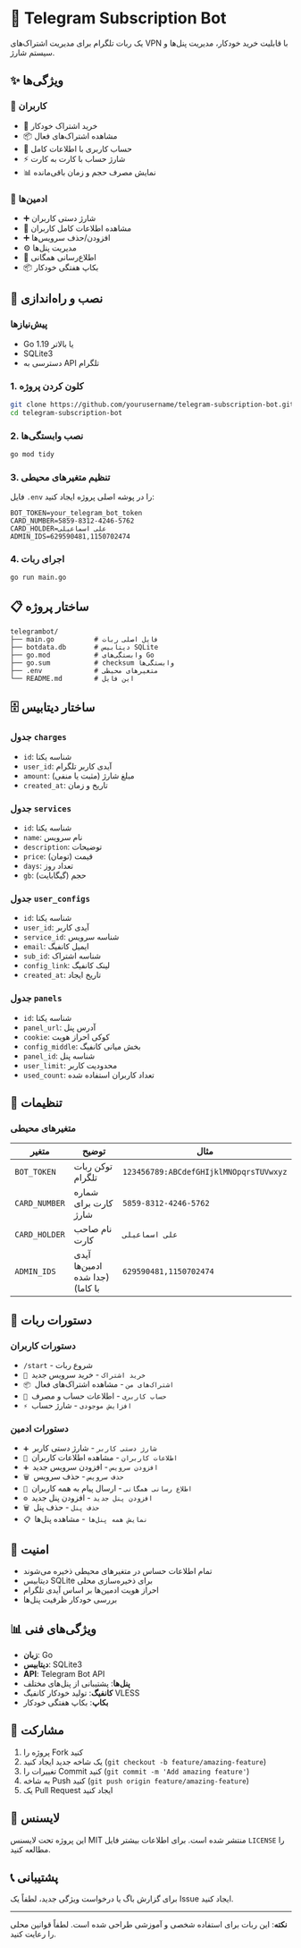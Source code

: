 # 🤖 Telegram Subscription Bot

یک ربات تلگرام برای مدیریت اشتراک‌های VPN با قابلیت خرید خودکار، مدیریت پنل‌ها و سیستم شارژ.

## ✨ ویژگی‌ها

### 👤 کاربران
- 🛒 خرید اشتراک خودکار
- 📦 مشاهده اشتراک‌های فعال
- 👤 حساب کاربری با اطلاعات کامل
- ⚡ شارژ حساب با کارت به کارت
- 📊 نمایش مصرف حجم و زمان باقی‌مانده

### 👑 ادمین‌ها
- ➕ شارژ دستی کاربران
- 📄 مشاهده اطلاعات کامل کاربران
- ➕ افزودن/حذف سرویس‌ها
- ⚙️ مدیریت پنل‌ها
- 📢 اطلاع‌رسانی همگانی
- 📦 بکاپ هفتگی خودکار

## 🚀 نصب و راه‌اندازی

### پیش‌نیازها
- Go 1.19 یا بالاتر
- SQLite3
- دسترسی به API تلگرام

### 1. کلون کردن پروژه
```bash
git clone https://github.com/yourusername/telegram-subscription-bot.git
cd telegram-subscription-bot
```

### 2. نصب وابستگی‌ها
```bash
go mod tidy
```

### 3. تنظیم متغیرهای محیطی
فایل `.env` را در پوشه اصلی پروژه ایجاد کنید:

```env
BOT_TOKEN=your_telegram_bot_token
CARD_NUMBER=5859-8312-4246-5762
CARD_HOLDER=علی اسماعیلی
ADMIN_IDS=629590481,1150702474
```

### 4. اجرای ربات
```bash
go run main.go
```

## 📋 ساختار پروژه

```
telegrambot/
├── main.go          # فایل اصلی ربات
├── botdata.db       # دیتابیس SQLite
├── go.mod           # وابستگی‌های Go
├── go.sum           # checksum وابستگی‌ها
├── .env             # متغیرهای محیطی
└── README.md        # این فایل
```

## 🗄️ ساختار دیتابیس

### جدول `charges`
- `id`: شناسه یکتا
- `user_id`: آیدی کاربر تلگرام
- `amount`: مبلغ شارژ (مثبت یا منفی)
- `created_at`: تاریخ و زمان

### جدول `services`
- `id`: شناسه یکتا
- `name`: نام سرویس
- `description`: توضیحات
- `price`: قیمت (تومان)
- `days`: تعداد روز
- `gb`: حجم (گیگابایت)

### جدول `user_configs`
- `id`: شناسه یکتا
- `user_id`: آیدی کاربر
- `service_id`: شناسه سرویس
- `email`: ایمیل کانفیگ
- `sub_id`: شناسه اشتراک
- `config_link`: لینک کانفیگ
- `created_at`: تاریخ ایجاد

### جدول `panels`
- `id`: شناسه یکتا
- `panel_url`: آدرس پنل
- `cookie`: کوکی احراز هویت
- `config_middle`: بخش میانی کانفیگ
- `panel_id`: شناسه پنل
- `user_limit`: محدودیت کاربر
- `used_count`: تعداد کاربران استفاده شده

## 🔧 تنظیمات

### متغیرهای محیطی

| متغیر | توضیح | مثال |
|-------|-------|-------|
| `BOT_TOKEN` | توکن ربات تلگرام | `123456789:ABCdefGHIjklMNOpqrsTUVwxyz` |
| `CARD_NUMBER` | شماره کارت برای شارژ | `5859-8312-4246-5762` |
| `CARD_HOLDER` | نام صاحب کارت | `علی اسماعیلی` |
| `ADMIN_IDS` | آیدی ادمین‌ها (جدا شده با کاما) | `629590481,1150702474` |

## 📱 دستورات ربات

### دستورات کاربران
- `/start` - شروع ربات
- `🛒 خرید اشتراک` - خرید سرویس جدید
- `📦 اشتراک‌های من` - مشاهده اشتراک‌های فعال
- `👤 حساب کاربری` - اطلاعات حساب و مصرف
- `⚡ افزایش موجودی` - شارژ حساب

### دستورات ادمین
- `➕ شارژ دستی کاربر` - شارژ دستی کاربر
- `📄 اطلاعات کاربران` - مشاهده اطلاعات کاربران
- `➕ افزودن سرویس` - افزودن سرویس جدید
- `🗑 حذف سرویس` - حذف سرویس
- `📢 اطلاع رسانی همگانی` - ارسال پیام به همه کاربران
- `⚙️ افزودن پنل جدید` - افزودن پنل جدید
- `🗑 حذف پنل` - حذف پنل
- `📋 نمایش همه پنل‌ها` - مشاهده پنل‌ها

## 🔐 امنیت

- تمام اطلاعات حساس در متغیرهای محیطی ذخیره می‌شوند
- دیتابیس SQLite برای ذخیره‌سازی محلی
- احراز هویت ادمین‌ها بر اساس آیدی تلگرام
- بررسی خودکار ظرفیت پنل‌ها

## 📊 ویژگی‌های فنی

- **زبان**: Go
- **دیتابیس**: SQLite3
- **API**: Telegram Bot API
- **پنل‌ها**: پشتیبانی از پنل‌های مختلف
- **کانفیگ**: تولید خودکار کانفیگ VLESS
- **بکاپ**: بکاپ هفتگی خودکار

## 🤝 مشارکت

1. پروژه را Fork کنید
2. یک شاخه جدید ایجاد کنید (`git checkout -b feature/amazing-feature`)
3. تغییرات را Commit کنید (`git commit -m 'Add amazing feature'`)
4. به شاخه Push کنید (`git push origin feature/amazing-feature`)
5. یک Pull Request ایجاد کنید

## 📄 لایسنس

این پروژه تحت لایسنس MIT منتشر شده است. برای اطلاعات بیشتر فایل `LICENSE` را مطالعه کنید.

## 📞 پشتیبانی

برای گزارش باگ یا درخواست ویژگی جدید، لطفاً یک Issue ایجاد کنید.

---

**نکته**: این ربات برای استفاده شخصی و آموزشی طراحی شده است. لطفاً قوانین محلی را رعایت کنید. 